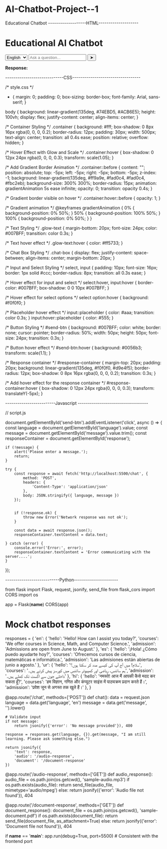 # AI-Chatbot-Project--1
Educational Chatbot
-------------------HTML--------------------
<!DOCTYPE html>
<html lang="en">
<head>
    <meta charset="UTF-8">
    <meta name="viewport" content="width=device-width, initial-scale=1.0">
    <title>AI Chatbot</title>
    <link rel="stylesheet" href="https://cdnjs.cloudflare.com/ajax/libs/font-awesome/6.5.1/css/all.min.css">
    <link rel="stylesheet" href="style.css">
</head>
<body>
    <div class="container">
        <div class="glow-text text"><h1><i class="fas fa-graduation-cap" style="font-size: 50px; color: #007BFF;"></i>
            Educational AI Chatbot</h1></div>
        <div class="chat-box">
            <select id="language">
                <option value="en">English</option>
                <option value="es">Spanish</option>
                <option value="ur">Urdu</option>
                <option value="hi">Hindi</option>
            </select>
            <input type="text" id="message" placeholder="Ask a question...">
            <button id="send-btn">&#x27A4;</button>
        </div>
        <div id="response-container">
            <p><strong>Response:</strong> <span id="response"></span></p>
        </div>
    </div>
    <script src="script.js"></script>
</body>
</html>

-----------------------------CSS----------------------------------

/* style.css */
* {
    margin: 0;
    padding: 0;
    box-sizing: border-box;
    font-family: Arial, sans-serif;
}

body {
    background: linear-gradient(135deg, #74EBD5, #ACB6E5);
    height: 100vh;
    display: flex;
    justify-content: center;
    align-items: center;
}

/* Container Styling */
.container {
    background: #fff;
    box-shadow: 0 8px 16px rgba(0, 0, 0, 0.2);
    border-radius: 12px;
    padding: 30px;
    width: 500px;
    text-align: center;
    transition: all 0.4s ease;
    position: relative;
    overflow: hidden;
}

/* Hover Effect with Glow and Scale */
.container:hover {
    box-shadow: 0 12px 24px rgba(0, 0, 0, 0.3);
    transform: scale(1.05);
}

/* Add Gradient Border Animation */
.container::before {
    content: "";
    position: absolute;
    top: -5px;
    left: -5px;
    right: -5px;
    bottom: -5px;
    z-index: -1;
    background: linear-gradient(135deg, #ff9a9e, #fad0c4, #fad0c4, #fbc2eb);
    background-size: 300% 300%;
    border-radius: 15px;
    animation: gradientAnimation 5s ease infinite;
    opacity: 0;
    transition: opacity 0.4s;
}

/* Gradient border visible on hover */
.container:hover::before {
    opacity: 1;
}

/* Gradient animation */
@keyframes gradientAnimation {
    0% {
        background-position: 0% 50%;
    }
    50% {
        background-position: 100% 50%;
    }
    100% {
        background-position: 0% 50%;
    }
}

/* Text Styling */
.glow-text {
    margin-bottom: 20px;
    font-size: 24px;
    color: #007BFF;
    transition: color 0.3s;
}

/* Text hover effect */
.glow-text:hover {
    color: #ff5733;
}

/* Chat Box Styling */
.chat-box {
    display: flex;
    justify-content: space-between;
    align-items: center;
    margin-bottom: 20px;
}

/* Input and Select Styling */
select, input {
    padding: 10px;
    font-size: 16px;
    border: 1px solid #ccc;
    border-radius: 8px;
    transition: all 0.3s ease;
}

/* Hover effect for input and select */
select:hover, input:hover {
    border-color: #007BFF;
    box-shadow: 0 0 10px #007BFF;
}

/* Hover effect for select options */
select option:hover {
    background: #f0f0f0;
}

/* Placeholder hover effect */
input::placeholder {
    color: #aaa;
    transition: color 0.3s;
}
input:hover::placeholder {
    color: #555;
}

/* Button Styling */
#send-btn {
    background: #007BFF;
    color: white;
    border: none;
    cursor: pointer;
    border-radius: 50%;
    width: 50px;
    height: 50px;
    font-size: 24px;
    transition: 0.3s;
}

/* Button hover effect */
#send-btn:hover {
    background: #0056b3;
    transform: scale(1.1);
}

/* Response container */
#response-container {
    margin-top: 20px;
    padding: 20px;
    background: linear-gradient(135deg, #f0f0f0, #d9e4f5);
    border-radius: 12px;
    box-shadow: 0 8px 16px rgba(0, 0, 0, 0.2);
    transition: 0.3s;
}

/* Add hover effect for the response container */
#response-container:hover {
    box-shadow: 0 12px 24px rgba(0, 0, 0, 0.3);
    transform: translateY(-5px);
}


-------------------------Javascript -----------------------------------

// script.js

document.getElementById('send-btn').addEventListener('click', async () => {
    const language = document.getElementById('language').value;
    const message = document.getElementById('message').value.trim();
    const responseContainer = document.getElementById('response');

    if (!message) {
        alert('Please enter a message.');
        return;
    }

    try {
        const response = await fetch('http://localhost:5500/chat', {  
            method: 'POST',
            headers: {
                'Content-Type': 'application/json'
            },
            body: JSON.stringify({ language, message })
        });
        

        if (!response.ok) {
            throw new Error('Network response was not ok');
        }

        const data = await response.json();
        responseContainer.textContent = data.text;

    } catch (error) {
        console.error('Error:', error);
        responseContainer.textContent = 'Error communicating with the server....';
    }
});

---------------------------Python----------------------

from flask import Flask, request, jsonify, send_file
from flask_cors import CORS
import os

app = Flask(__name__)
CORS(app)

# Mock chatbot responses
responses = {
    'en': {
        'hello': 'Hello! How can I assist you today?',
        'courses': 'We offer courses in Science, Math, and Computer Science.',
        'admission': 'Admissions are open from June to August.'
    },
    'es': {
        'hello': '¡Hola! ¿Cómo puedo ayudarte hoy?',
        'courses': 'Ofrecemos cursos de ciencia, matemáticas e informática.',
        'admission': 'Las admisiones están abiertas de junio a agosto.'
    },
    'ur': {
        'hello': 'سلام! میں آج آپ کی کیسے مدد کر سکتا ہوں؟',
        'courses': 'ہم سائنس، ریاضی اور کمپیوٹر سائنس میں کورسز پیش کرتے ہیں۔',
        'admission': 'داخلے جون سے اگست تک کھلے ہیں۔'
    },
    'hi': {
        'hello': 'नमस्ते! आज मैं आपकी कैसे मदद कर सकता हूँ?',
        'courses': 'हम विज्ञान, गणित और कंप्यूटर साइंस में पाठ्यक्रम प्रदान करते हैं।',
        'admission': 'प्रवेश जून से अगस्त तक खुले हैं।'
    },
}

@app.route('/chat', methods=['POST'])
def chat():
    data = request.json
    language = data.get('language', 'en')
    message = data.get('message', '').lower()

    # Validate input
    if not message:
        return jsonify({'error': 'No message provided'}), 400

    response = responses.get(language, {}).get(message, "I am still learning. Please ask something else.")
    
    return jsonify({
        'text': response,
        'audio': '/audio-response',
        'document': '/document-response'
    })

@app.route('/audio-response', methods=['GET'])
def audio_response():
    audio_file = os.path.join(os.getcwd(), 'sample-audio.mp3')
    if os.path.exists(audio_file):
        return send_file(audio_file, mimetype='audio/mpeg')
    else:
        return jsonify({'error': 'Audio file not found'}), 404

@app.route('/document-response', methods=['GET'])
def document_response():
    document_file = os.path.join(os.getcwd(), 'sample-document.pdf')
    if os.path.exists(document_file):
        return send_file(document_file, as_attachment=True)
    else:
        return jsonify({'error': 'Document file not found'}), 404

if __name__ == '__main__':
    app.run(debug=True, port=5500)  # Consistent with the frontend port
